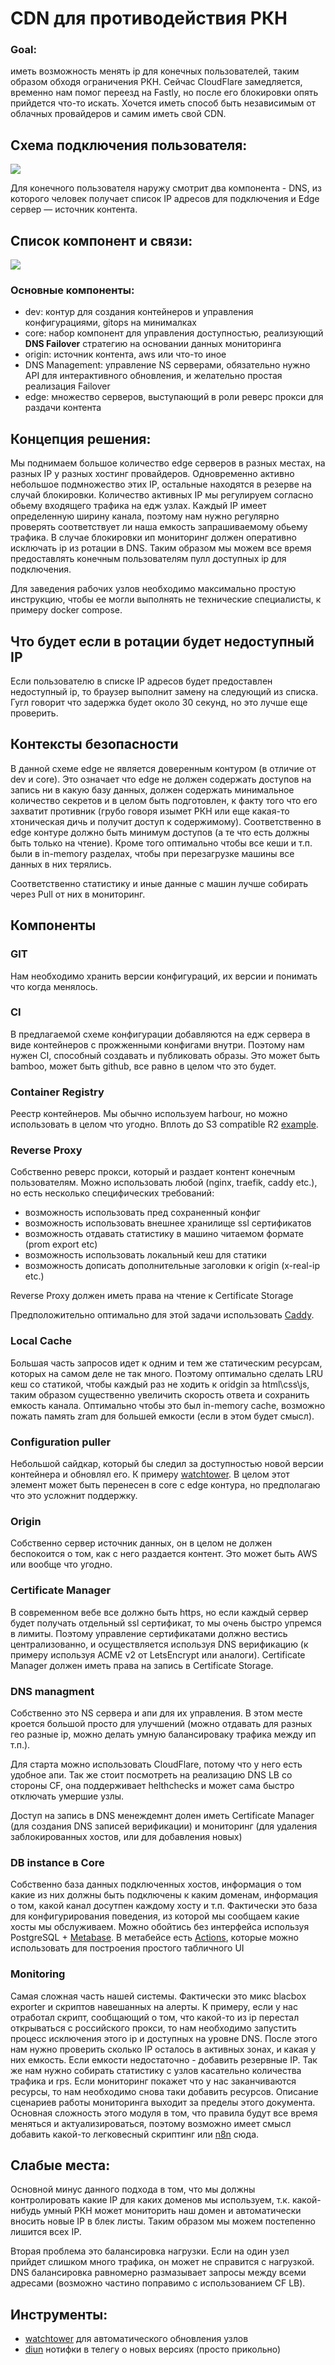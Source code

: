 # CDN для противодействия РКН
### Goal:
иметь возможность менять ip для конечных пользователей, таким образом обходя ограничения РКН.
Сейчас CloudFlare замедляется, временно нам помог переезд на Fastly, но после его блокировки опять прийдется что-то искать. Хочется иметь способ быть независимым от облачных провайдеров и самим иметь свой CDN.

## Схема подключения пользователя:
[![](https://mermaid.ink/img/pako:eNplUk1v2zAM_SsEz17gunYc69DLbAwFiqVAmsvgiybRtrBYciU52Bbkv5fO2iDboIvFx_dBWidUThMKDPQ6k1VUG9l7ObZWztHZefxOvrUgVXQe9iADwD5cSpP00SgzSRuhXoD66-6fcrOUG90T7Mgf_2NtF3jrTW9sy4flPz08QC2gpwjajdJYMLZzDNUXaM-QORIcTIjgOnh8DlcaY2pwLhDQYvj4fEUaAYHiPMHL0w6Us5ZUNG4xbP5SPcqD0aCIA3ZGyUi3Ch2TBtAyymUbhwhfOCOLReJBomMHHpAheBfdvk_BBOi8G69zAh3CbWPzpzFEyXu56VdSDUsfWX2bdPLuaDSBpzA5_l2YYO-NRhH9TAmO5HltfMXT4tFiHGikFgV_aul_tNjaM3N4_9-cGz9o3s39gKKTnC3BeeIYHw_hWvWchPxnN9uI4q5Iy4sKihP-5Pu6WOXral2lVZYXm819luAvFGW5qqr7fFPkeZalZZafE_x98U1XZVFURVmt79LNQinObwpI0GE?type=png)](https://mermaid.live/edit#pako:eNplUk1v2zAM_SsEz17gunYc69DLbAwFiqVAmsvgiybRtrBYciU52Bbkv5fO2iDboIvFx_dBWidUThMKDPQ6k1VUG9l7ObZWztHZefxOvrUgVXQe9iADwD5cSpP00SgzSRuhXoD66-6fcrOUG90T7Mgf_2NtF3jrTW9sy4flPz08QC2gpwjajdJYMLZzDNUXaM-QORIcTIjgOnh8DlcaY2pwLhDQYvj4fEUaAYHiPMHL0w6Us5ZUNG4xbP5SPcqD0aCIA3ZGyUi3Ch2TBtAyymUbhwhfOCOLReJBomMHHpAheBfdvk_BBOi8G69zAh3CbWPzpzFEyXu56VdSDUsfWX2bdPLuaDSBpzA5_l2YYO-NRhH9TAmO5HltfMXT4tFiHGikFgV_aul_tNjaM3N4_9-cGz9o3s39gKKTnC3BeeIYHw_hWvWchPxnN9uI4q5Iy4sKihP-5Pu6WOXral2lVZYXm819luAvFGW5qqr7fFPkeZalZZafE_x98U1XZVFURVmt79LNQinObwpI0GE)

Для конечного пользователя наружу смотрит два компонента - DNS, из которого человек получает список IP адресов для подключения и Edge сервер — источник контента.
## Список компонент и связи:
[![](https://mermaid.ink/img/pako:eNp1U9Fu2jAU_ZUrP0xMoxWlUNponTRCV02CFtH2ZaQPrnNJrBIb2Q6Ulv57r5OShE3jATm-5xz73Hv8xoSOkQVssdQbkXLj4H4UKaCfzZ8Sw1cpYJxgueV_s-k8YjNco7FTo1-20Ap5HG-_RuyxBo3DOaHGWvBlyEWK0Mowi6V9bsOr4ZkHN9Chlwy1WsgkN9xJrWCVL5dooLXhTqROb9DUB6CKy8XNHfFGN3eQccUTzFA5us0vGA9rcOVCaNNwMdGKuPQvnTZSJdC6NnxBMvANrDBy5eyho3Di74jGyYUUDmFSHEk3FP-6nyFZnTfwnAh3dBAxoFVU_-rAaOjhoyFIZZ0SaIGrGKzjLrdoa2xlvbIV43ovE0uDouje8L6WTqSrP4RsOJrNqeeOS0U2ZphI68y2eU65fJg_WDSf-7fzWyMTqR6rKlxeXv6A3TU68Go0gh1FpC5-1q4oQ_B7uqOZlbXZ9JNZhkjsubdV-eiIqr5rGEVeooKMwxJD7SowpLCWMcKSHIBeQKqphzxDu6OpldBwUkJ_hpOrdRektTmCoOnY-kb_k5MrC05DVmZl56NTEmhBDE_JV7EfMafur5EIBzaPjpuqfqa2IbI3mniHdVwIUuTk8PpFN_b3btan8L0AAL018QxfivcDCjcgMwodNWJWIikNpZSjOfr8PuVyGcNGurSAi-IV7qqgCFnCV_kT9SM9lGRtlhgZs8CZHNssQ5Nx_8nePDliLqU3GbGAljE3zxGL1DtxVlz90Trb04zOk5QFC7609FW2ciQ5xTurdg0FEk2oc-VY0O_3eoUKC97YCwsGx51Br9c5Pbk4PTm_OGuzLQtOumfH54PexeC8c9bvd0-77232Whzaof3--wfuqYq9?type=png)](https://mermaid.live/edit#pako:eNp1U9Fu2jAU_ZUrP0xMoxWlUNponTRCV02CFtH2ZaQPrnNJrBIb2Q6Ulv57r5OShE3jATm-5xz73Hv8xoSOkQVssdQbkXLj4H4UKaCfzZ8Sw1cpYJxgueV_s-k8YjNco7FTo1-20Ap5HG-_RuyxBo3DOaHGWvBlyEWK0Mowi6V9bsOr4ZkHN9Chlwy1WsgkN9xJrWCVL5dooLXhTqROb9DUB6CKy8XNHfFGN3eQccUTzFA5us0vGA9rcOVCaNNwMdGKuPQvnTZSJdC6NnxBMvANrDBy5eyho3Di74jGyYUUDmFSHEk3FP-6nyFZnTfwnAh3dBAxoFVU_-rAaOjhoyFIZZ0SaIGrGKzjLrdoa2xlvbIV43ovE0uDouje8L6WTqSrP4RsOJrNqeeOS0U2ZphI68y2eU65fJg_WDSf-7fzWyMTqR6rKlxeXv6A3TU68Go0gh1FpC5-1q4oQ_B7uqOZlbXZ9JNZhkjsubdV-eiIqr5rGEVeooKMwxJD7SowpLCWMcKSHIBeQKqphzxDu6OpldBwUkJ_hpOrdRektTmCoOnY-kb_k5MrC05DVmZl56NTEmhBDE_JV7EfMafur5EIBzaPjpuqfqa2IbI3mniHdVwIUuTk8PpFN_b3btan8L0AAL018QxfivcDCjcgMwodNWJWIikNpZSjOfr8PuVyGcNGurSAi-IV7qqgCFnCV_kT9SM9lGRtlhgZs8CZHNssQ5Nx_8nePDliLqU3GbGAljE3zxGL1DtxVlz90Trb04zOk5QFC7609FW2ciQ5xTurdg0FEk2oc-VY0O_3eoUKC97YCwsGx51Br9c5Pbk4PTm_OGuzLQtOumfH54PexeC8c9bvd0-77232Whzaof3--wfuqYq9)

### Основные компоненты:
- dev: контур для создания контейнеров и управления конфигурациями, gitops на минималках
- core: набор компонент для управления доступностью, реализующий **DNS Failover** стратегию на основании данных мониторинга
- origin: источник контента, aws или что-то иное
- DNS Management: управление NS серверами, обязательно нужно API для интерактивного обновления, и желательно простая реализация Failover
- edge: множество серверов, выступающий в роли реверс прокси для раздачи контента

## Концепция решения:
Мы поднимаем большое количество edge серверов в разных местах, на разных IP у разных хостинг провайдеров. Одновременно активно небольшое подмножество этих IP, остальные находятся в резерве на случай блокировки. Количество активных IP мы регулируем согласно обьему входящего трафика на едж узлах. Каждый IP имеет определенную ширину канала, поэтому нам нужно регулярно проверять соответствует ли наша емкость запрашиваемому обьему трафика. В случае блокировки ип мониторинг должен оперативно исключать ip из ротации в DNS. Таким образом мы можем все время предоставлять конечным пользователям пулл доступных ip для подключения.

Для заведения рабочих узлов необходимо максимально простую инструкцию, чтобы ее могли выполнять не технические специалисты, к примеру docker compose.

## Что будет если в ротации будет недоступный IP
Если пользователю в списке IP адресов будет предоставлен недоступный ip, то браузер выполнит замену на следующий из списка. Гугл говорит что задержка будет около 30 секунд, но это лучше еще проверить.

## Контексты безопасности
В данной схеме edge не является доверенным контуром (в отличие от dev и core). Это означает что edge не должен содержать доступов на запись ни в какую базу данных, должен содержать минимальное количество секретов и в целом быть подготовлен, к факту того что его захватит противник (грубо говоря изымет РКН или еще какая-то хтоническая дичь и получит доступ к содержимому). Соответственно в edge контуре должно быть минимум доступов (а те что есть должны быть только на чтение). Кроме того оптимально чтобы все кеши и т.п. были в in-memory разделах, чтобы при перезагрузке машины все данных в них терялись.

Соответственно статистику и иные данные с машин лучше собирать через Pull от них в мониторинг.
## Компоненты
### GIT
Нам необходимо хранить версии конфигураций, их версии и понимать что когда менялось.
### CI
В предлагаемой схеме конфигурации добавляются на едж сервера в виде контейнеров с прожженными конфигами внутри. Поэтому нам нужен CI, способный создавать и публиковать образы. Это может быть bamboo, может быть github, все равно в целом что это будет.

### Container Registry
Реестр контейнеров. Мы обычно используем harbour, но можно использовать в целом что угодно. Вплоть до S3 compatible R2 [example](https://ochagavia.nl/blog/using-s3-as-a-container-registry/).

### Reverse Proxy
Собственно реверс прокси, который и раздает контент конечным пользователям. Можно использовать любой (nginx, traefik, caddy etc.), но есть несколько специфических требований:
- возможность использовать пред сохраненный конфиг
- возможность использовать внешнее хранилище ssl сертификатов
- возможность отдавать статистику в машино читаемом формате (prom export etc)
- возможность использовать локальный кеш для статики
- возможность дописать дополнительные заголовки к origin (x-real-ip etc.)

Reverse Proxy должен иметь права на чтение к Certificate Storage

Предположительно оптимально для этой задачи использовать [Caddy](https://caddyserver.com/).
### Local Cache
Большая часть запросов идет к одним и тем же статическим ресурсам, которых на самом деле не так много. Поэтому оптимально сделать LRU кеш со статикой, чтобы каждый раз не ходить к oridgin  за html\css\js, таким образом существенно увеличить скорость ответа и сохранить емкость канала. Оптимально чтобы это был in-memory cache, возможно пожать память zram для большей емкости (если в этом будет смысл).

### Configuration puller
Небольшой сайдкар, который бы следил за доступностью новой версии контейнера и обновлял его. К примеру [watchtower](https://github.com/containrrr/watchtower). В целом этот элемент может быть перенесен в core с edge контура, но предполагаю что это усложнит поддержку.
### Origin
Собственно сервер источник данных, он в целом не должен беспокоится о том, как с него раздается контент. Это может быть AWS или вообще что угодно.

### Certificate Manager
В современном вебе все должно быть https, но если каждый сервер будет получать отдельный ssl сертификат, то мы очень быстро упремся в лимиты. Поэтому управление сертификатами должно вестись централизованно, и осуществляется используя DNS верификацию (к примеру используя ACME v2 от LetsEncrypt или аналоги). Certificate Manager должен иметь права на запись в Certificate Storage.

### DNS managment
Собственно это NS сервера и апи для их управления. В этом месте кроется большой просто для улучшений (можно отдавать для разных гео разные ip, можно делать умную балансироваку трафика между ип т.п.).

Для старта можно использовать CloudFlare, потому что у него есть удобное апи. Так же стоит посмотреть на реализацию DNS LB со стороны CF, она поддерживает helthchecks и может сама быстро отключать умершие узлы.

Доступ на запись в DNS менеждемнт долен иметь Certificate Manager (для создания DNS записей верификации) и мониторинг (для удаления заблокированных хостов, или для добавления новых)

### DB instance в Core
Собственно база данных подключенных хостов, информация о том какие из них должны быть подключены к каким доменам, информация о том, какой канал досутпен каждому хосту и т.п. Фактически это база для конфигурирования поведения, из которой мы сообщаем какие хосты мы обслуживаем. Можно обойтись без интерфейса используя PostgreSQL + [Metabase](https://www.metabase.com). В метабейсе есть [Actions](https://www.metabase.com/learn/metabase-basics/querying-and-dashboards/actions-crud), которые можно использовать для построения простого табличного UI

### Monitoring
Самая сложная часть нашей системы. Фактически это микс blacbox exporter и скриптов навешанных на алерты. К примеру, если у нас отработал скрипт, сообщающий о том, что какой-то из ip перестал открываться с российского прокси, то нам необходимо запустить процесс исключения этого ip и доступных на уровне DNS. После этого нам нужно проверить сколько IP осталось в активных зонах, и какая у них емкость. Если емкости недостаточно - добавить резервные IP. Так же нам нужно собирать статистику с узлов касательно количества трафика и rps. Если мониторинг покажет что у нас заканчиваются ресурсы, то нам необходимо снова таки добавить ресурсов. Описание сценариев работы мониторинга выходит за пределы этого документа. Основная сложность этого модуля в том, что правила будут все время меняться и актуализироваться, поэтому возможно имеет смысл добавить какой-то легковесный скриптинг или [n8n](https://n8n.io) сюда.

## Слабые места:
Основной минус данного подхода в том, что мы должны контролировать какие IP для каких доменов мы используем, т.к. какой-нибудь умный РКН может мониторить наш домен и автоматически вносить новые IP в блек листы. Таким образом мы можем постепенно лишится всех IP.

Вторая проблема это балансировка нагрузки. Если на один узел прийдет слишком много трафика, он может не справится с нагрузкой. DNS балансировка равномерно размазывает запросы между всеми адресами (возможно частино поправимо с использованием CF LB).

## Инструменты:
- [watchtower](https://github.com/containrrr/watchtower) для автоматического обновления узлов
- [diun](https://github.com/crazy-max/diun) нотифки в телегу о новых версиях (просто прикольно)